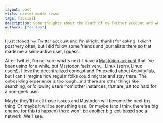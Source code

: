 ```yaml
---
layout: post
title: Social media drama
tags: [social]
description: Some thoughts about the death of my Twitter account and where to go next.
authors: ["carlos"]
---
```


I just closed my Twitter account and I'm alright, thanks for asking. I didn't post very often, but I did follow some friends and journalists there so that made me a semi-active user, I guess. 

After Twitter, I'm not sure what's next. I have a [Mastodon account](https://social.vivaldi.net/@cuellarfr) that I've been using for a while, but Mastodon feels very... Linux (sorry, Linux users!). I love the decentralized concept and I'm excited about ActivityPub, but I can't imagine how regular folks could migrate and stay there. The onboarding experience is too rough, and there are other things like searching, or following users from other instances, that are just too hard for a non-geek user. 

Maybe they'll fix all those issues and Mastodon will become the next big thing. Or maybe it will be something else. Or maybe (and I think there's a big chance for this to happen) there won't be another big text-based social network. We'll see.
